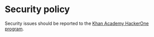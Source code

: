 # Security policy

Security issues should be reported to the [Khan Academy HackerOne program](https://hackerone.com/khanacademy).
